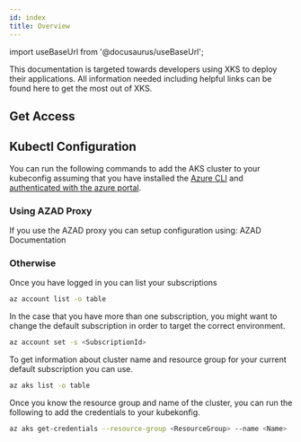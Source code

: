 ```yaml
---
id: index
title: Overview
---
```


import useBaseUrl from '@docusaurus/useBaseUrl';

This documentation is targeted towards developers using XKS to deploy their applications. All information needed including helpful links can be found here to get the most out of XKS.

## Get Access

## Kubectl Configuration
You can run the following commands to add the AKS cluster to your kubeconfig assuming that you have installed the [Azure CLI](https://docs.microsoft.com/en-us/cli/azure/install-azure-cli)
and [authenticated with the azure portal](https://docs.microsoft.com/en-us/cli/azure/authenticate-azure-cli).

### Using AZAD Proxy
If you use the AZAD proxy you can setup configuration using: AZAD Documentation

### Otherwise

Once you have logged in you can list your subscriptions
```bash
az account list -o table
```

In the case that you have more than one subscription, you might want to change the default subscription in order to target the correct environment.
```bash
az account set -s <SubscriptionId>
```
To get information about cluster name and resource group for your current default subscription you can use.
```bash
az aks list -o table
```

Once you know the resource group and name of the cluster, you can run the following to add the credentials to your kubekonfig.
```bash
az aks get-credentials --resource-group <ResourceGroup> --name <Name>
```
